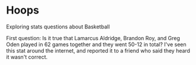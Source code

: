 # Hoops
Exploring stats questions about Basketball

First question: Is it true that Lamarcus Aldridge, Brandon Roy, and Greg Oden played in 62 games together and they went 50-12 in total?
I've seen this stat around the internet, and reported it to a friend who said they heard it wasn't correct.
